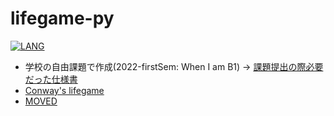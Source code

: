 # lifegame-py

[![LANG](https://skillicons.dev/icons?i=py&theme=light)](https://skillicons.dev)

- 学校の自由課題で作成(2022-firstSem: When I am B1) -> [課題提出の際必要だった仕様書](./DESCRIPTION.md)
- [Conway's lifegame](https://en.wikipedia.org/wiki/Conway%27s_Game_of_Life)
- [MOVED](https://github.com/yoshiyuki-140/lifegames)

